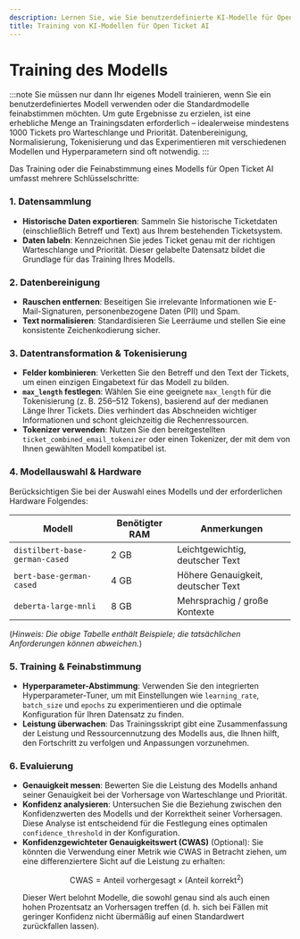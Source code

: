 ```yaml
---
description: Lernen Sie, wie Sie benutzerdefinierte KI-Modelle für Open Ticket AI trainieren und feinabstimmen. Diese Anleitung behandelt die wesentlichen Schritte von der Datensammlung und -bereinigung über die Hyperparameter-Abstimmung bis hin zur Modellevaluierung, um die Genauigkeit der Klassifizierung von Ticket-Warteschlangen und -Prioritäten zu verbessern.
title: Training von KI-Modellen für Open Ticket AI
---
```

# Training des Modells

:::note
Sie müssen nur dann Ihr eigenes Modell trainieren, wenn Sie ein benutzerdefiniertes Modell verwenden oder die Standardmodelle feinabstimmen möchten. Um gute Ergebnisse zu erzielen, ist eine erhebliche Menge an Trainingsdaten erforderlich – idealerweise mindestens 1000 Tickets pro Warteschlange und Priorität. Datenbereinigung, Normalisierung, Tokenisierung und das Experimentieren mit verschiedenen Modellen und Hyperparametern sind oft notwendig.
:::

Das Training oder die Feinabstimmung eines Modells für Open Ticket AI umfasst mehrere Schlüsselschritte:

### 1. Datensammlung

*   **Historische Daten exportieren**: Sammeln Sie historische Ticketdaten (einschließlich Betreff und Text) aus Ihrem bestehenden Ticketsystem.
*   **Daten labeln**: Kennzeichnen Sie jedes Ticket genau mit der richtigen Warteschlange und Priorität. Dieser gelabelte Datensatz bildet die Grundlage für das Training Ihres Modells.

### 2. Datenbereinigung

*   **Rauschen entfernen**: Beseitigen Sie irrelevante Informationen wie E-Mail-Signaturen, personenbezogene Daten (PII) und Spam.
*   **Text normalisieren**: Standardisieren Sie Leerräume und stellen Sie eine konsistente Zeichenkodierung sicher.

### 3. Datentransformation & Tokenisierung

*   **Felder kombinieren**: Verketten Sie den Betreff und den Text der Tickets, um einen einzigen Eingabetext für das Modell zu bilden.
*   **`max_length` festlegen**: Wählen Sie eine geeignete `max_length` für die Tokenisierung (z. B. 256–512 Tokens), basierend auf der medianen Länge Ihrer Tickets. Dies verhindert das Abschneiden wichtiger Informationen und schont gleichzeitig die Rechenressourcen.
*   **Tokenizer verwenden**: Nutzen Sie den bereitgestellten `ticket_combined_email_tokenizer` oder einen Tokenizer, der mit dem von Ihnen gewählten Modell kompatibel ist.

### 4. Modellauswahl & Hardware

Berücksichtigen Sie bei der Auswahl eines Modells und der erforderlichen Hardware Folgendes:

| Modell                         | Benötigter RAM | Anmerkungen                   |
| ------------------------------ | -------------- | ----------------------------- |
| `distilbert-base-german-cased` | 2 GB           | Leichtgewichtig, deutscher Text |
| `bert-base-german-cased`       | 4 GB           | Höhere Genauigkeit, deutscher Text |
| `deberta-large-mnli`           | 8 GB           | Mehrsprachig / große Kontexte |

(*Hinweis: Die obige Tabelle enthält Beispiele; die tatsächlichen Anforderungen können abweichen.*)

### 5. Training & Feinabstimmung

*   **Hyperparameter-Abstimmung**: Verwenden Sie den integrierten Hyperparameter-Tuner, um mit Einstellungen wie `learning_rate`, `batch_size` und `epochs` zu experimentieren und die optimale Konfiguration für Ihren Datensatz zu finden.
*   **Leistung überwachen**: Das Trainingsskript gibt eine Zusammenfassung der Leistung und Ressourcennutzung des Modells aus, die Ihnen hilft, den Fortschritt zu verfolgen und Anpassungen vorzunehmen.

### 6. Evaluierung

*   **Genauigkeit messen**: Bewerten Sie die Leistung des Modells anhand seiner Genauigkeit bei der Vorhersage von Warteschlange und Priorität.
*   **Konfidenz analysieren**: Untersuchen Sie die Beziehung zwischen den Konfidenzwerten des Modells und der Korrektheit seiner Vorhersagen. Diese Analyse ist entscheidend für die Festlegung eines optimalen `confidence_threshold` in der Konfiguration.
*   **Konfidenzgewichteter Genauigkeitswert (CWAS)** (Optional): Sie könnten die Verwendung einer Metrik wie CWAS in Betracht ziehen, um eine differenziertere Sicht auf die Leistung zu erhalten:
    ```math
    \text{CWAS} = \text{Anteil vorhergesagt} \times (\text{Anteil korrekt}^2)
    ```
    Dieser Wert belohnt Modelle, die sowohl genau sind als auch einen hohen Prozentsatz an Vorhersagen treffen (d. h. sich bei Fällen mit geringer Konfidenz nicht übermäßig auf einen Standardwert zurückfallen lassen).